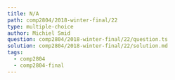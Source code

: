 ```yaml
---
title: N/A
path: comp2804/2018-winter-final/22
type: multiple-choice
author: Michiel Smid
question: comp2804/2018-winter-final/22/question.ts
solution: comp2804/2018-winter-final/22/solution.md
tags:
  - comp2804
  - comp2804-final
---
```

